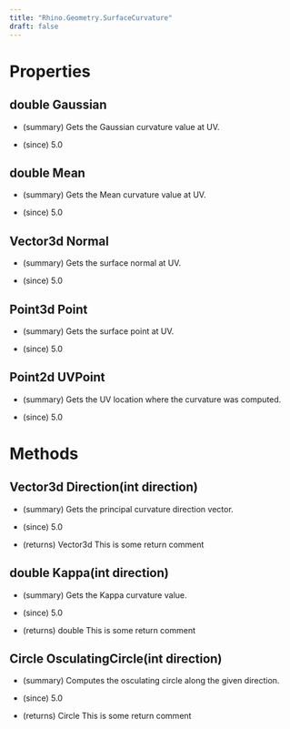 ```yaml
---
title: "Rhino.Geometry.SurfaceCurvature"
draft: false
---
```


# Properties
## double Gaussian
- (summary) 
     Gets the Gaussian curvature value at UV.
     
- (since) 5.0
## double Mean
- (summary) 
     Gets the Mean curvature value at UV.
     
- (since) 5.0
## Vector3d Normal
- (summary) 
     Gets the surface normal at UV.
     
- (since) 5.0
## Point3d Point
- (summary) 
     Gets the surface point at UV.
     
- (since) 5.0
## Point2d UVPoint
- (summary) 
     Gets the UV location where the curvature was computed.
     
- (since) 5.0
# Methods
## Vector3d Direction(int direction)
- (summary) 
     Gets the principal curvature direction vector.
     
- (since) 5.0
- (returns) Vector3d This is some return comment
## double Kappa(int direction)
- (summary) 
     Gets the Kappa curvature value.
     
- (since) 5.0
- (returns) double This is some return comment
## Circle OsculatingCircle(int direction)
- (summary) 
     Computes the osculating circle along the given direction.
     
- (since) 5.0
- (returns) Circle This is some return comment
